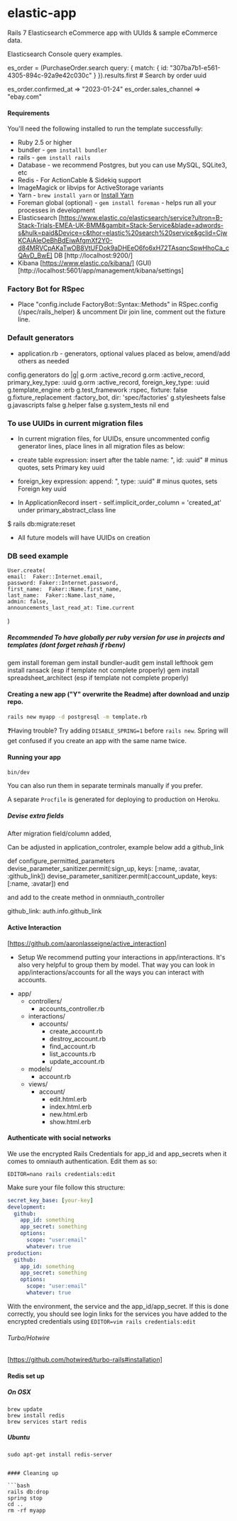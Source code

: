 # elastic-app

Rails 7 Elasticsearch eCommerce app with UUIds & sample eCommerce data.

Elasticsearch Console query examples.

es_order = (PurchaseOrder.search query: { match: { id: "307ba7b1-e561-4305-894c-92a9e42c030c" } }).results.first # Search by order uuid

es_order.confirmed_at
=> "2023-01-24"
es_order.sales_channel
=> "ebay.com"

#### Requirements

You'll need the following installed to run the template successfully:

- Ruby 2.5 or higher
- bundler - `gem install bundler`
- rails - `gem install rails`
- Database - we recommend Postgres, but you can use MySQL, SQLite3, etc
- Redis - For ActionCable & Sidekiq support
- ImageMagick or libvips for ActiveStorage variants
- Yarn - `brew install yarn` or [Install Yarn](https://yarnpkg.com/en/docs/install)
- Foreman global (optional) - `gem install foreman` - helps run all your processes in development
- Elasticsearch [https://www.elastic.co/elasticsearch/service?ultron=B-Stack-Trials-EMEA-UK-BMM&gambit=Stack-Service&blade=adwords-s&hulk=paid&Device=c&thor=elastic%20search%20service&gclid=CjwKCAiAleOeBhBdEiwAfgmXf2Y0-d84MRVCpAKaTwOB8VtUFDok9aDHEeO6fo6xH72TAsqncSpwHhoCa_cQAvD_BwE] DB [http://localhost:9200/]
- Kibana [https://www.elastic.co/kibana/] (GUI) [http://localhost:5601/app/management/kibana/settings]

### Factory Bot for RSpec

- Place "config.include FactoryBot::Syntax::Methods" in RSpec.config (/spec/rails_helper) & uncomment Dir join line, comment out the fixture line.

### Default generators

- application.rb - generators, optional values placed as below, amend/add others as needed

config.generators do |g|
g.orm :active_record
g.orm :active_record, primary_key_type: :uuid
g.orm :active_record, foreign_key_type: :uuid
g.template_engine :erb
g.test_framework :rspec, fixture: false
g.fixture_replacement :factory_bot, dir: 'spec/factories'
g.stylesheets false
g.javascripts false
g.helper false
g.system_tests nil
end

### To use UUIDs in current migration files

- In current migration files, for UUIDs, ensure uncommented config generator lines, place lines in all migration files as below:

- create table expression: insert after the table name: ", id: :uuid" # minus quotes, sets Primary key uuid
- foreign_key expression: append: ", type: :uuid" # minus quotes, sets Foreign key uuid
- In ApplicationRecord insert - self.implicit_order_column = 'created_at' under primary_abstract_class line

$ rails db:migrate:reset

- All future models will have UUIDs on creation

### DB seed example

    User.create(
    email:  Faker::Internet.email,
    password: Faker::Internet.password,
    first_name:  Faker::Name.first_name,
    last_name:  Faker::Name.last_name,
    admin: false,
    announcements_last_read_at: Time.current

)

##### Recommended To have globally per ruby version for use in projects and templates (dont forget rehash if rbenv)

gem install foreman
gem install bundler-audit
gem install lefthook
gem install ransack (esp if template not complete properly)
gem install spreadsheet_architect (esp if template not complete properly)

#### Creating a new app ("Y" overwrite the Readme) after download and unzip repo.

```bash
rails new myapp -d postgresql -m template.rb
```

❓Having trouble? Try adding `DISABLE_SPRING=1` before `rails new`. Spring will get confused if you create an app with the same name twice.

#### Running your app

```bash
bin/dev
```

You can also run them in separate terminals manually if you prefer.

A separate `Procfile` is generated for deploying to production on Heroku.

##### Devise extra fields

After migration field/column added,

Can be adjusted in application_controler, example below add a github_link

def configure_permitted_parameters
devise_parameter_sanitizer.permit(:sign_up, keys: [:name, :avatar, :github_link])
devise_parameter_sanitizer.permit(:account_update, keys: [:name, :avatar])
end

and add to the create method in onmniauth_controller

github_link: auth.info.github_link

#### Active Interaction

[https://github.com/aaronlasseigne/active_interaction]

- Setup
  We recommend putting your interactions in app/interactions. It's also very helpful to group them by model. That way you can look in app/interactions/accounts for all the ways you can interact with accounts.

* app/
  - controllers/
    - accounts_controller.rb
  - interactions/
    - accounts/
      - create_account.rb
      - destroy_account.rb
      - find_account.rb
      - list_accounts.rb
      - update_account.rb
  - models/
    - account.rb
  - views/
    - account/
      - edit.html.erb
      - index.html.erb
      - new.html.erb
      - show.html.erb

#### Authenticate with social networks

We use the encrypted Rails Credentials for app_id and app_secrets when it comes to omniauth authentication. Edit them as so:

```
EDITOR=nano rails credentials:edit
```

Make sure your file follow this structure:

```yml
secret_key_base: [your-key]
development:
  github:
    app_id: something
    app_secret: something
    options:
      scope: "user:email"
      whatever: true
production:
  github:
    app_id: something
    app_secret: something
    options:
      scope: "user:email"
      whatever: true
```

With the environment, the service and the app_id/app_secret. If this is done correctly, you should see login links
for the services you have added to the encrypted credentials using `EDITOR=vim rails credentials:edit`

###### Turbo/Hotwire

[https://github.com/hotwired/turbo-rails#installation]

#### Redis set up

##### On OSX

```
brew update
brew install redis
brew services start redis
```

##### Ubuntu

````
sudo apt-get install redis-server


#### Cleaning up

```bash
rails db:drop
spring stop
cd ..
rm -rf myapp
````
